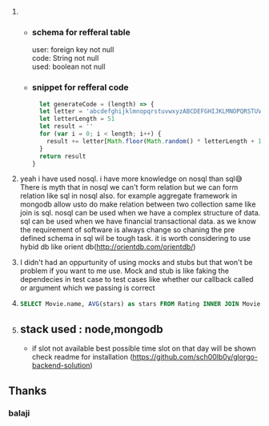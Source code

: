 1) - ### schema for refferal table                            
     user: foreign key not null                       
     code: String not null              
     used: boolean not null       
   - ### snippet for refferal code 
      ```js
        let generateCode = (length) => {
	    let letter = 'abcdefghijklmnopqrstuvwxyzABCDEFGHIJKLMNOPQRSTUVWXYZ'
        let letterLength = 51
	    let result = ''
	    for (var i = 0; i < length; i++) {
		  result += letter[Math.floor(Math.random() * letterLength + 1)] 
	    }
	    return result
      }
      ```
2)  yeah i have used nosql. i have more knowledge on nosql than sql:sweat_smile:
    There is myth that in nosql we can't form relation but we can form relation like sql in nosql also. 
    for example aggregate framework in mongodb allow usto do make relation between two collection same like join is sql.
    nosql can be used when we have a complex structure of data. sql can be used when we have financial transactional data.
    as we know the requirement of software is always change so chaning the pre defined schema in sql 
    wil be tough task. it is worth considering to use hybid db like orient db(http://orientdb.com/orientdb/)
3)  I didn't had an oppurtunity of using mocks and stubs but that won't be problem if you want to me use. Mock and stub is like faking the dependecies in test case to test cases like whether our callback called or
    argument which we passing is correct 
    
4) 
   ```sql
   SELECT Movie.name, AVG(stars) as stars FROM Rating INNER JOIN Movie ON Rating.id=Movie.id GROUP BY(movie) ORDER BY stars DESC LIMIT 50
   ```
5) 
   ## stack used : node,mongodb
   - if slot not available best possible time slot on that day will be shown              
   check readme for installation (https://github.com/sch00lb0y/glorgo-backend-solution)
  
  ## Thanks
   ### balaji
    

